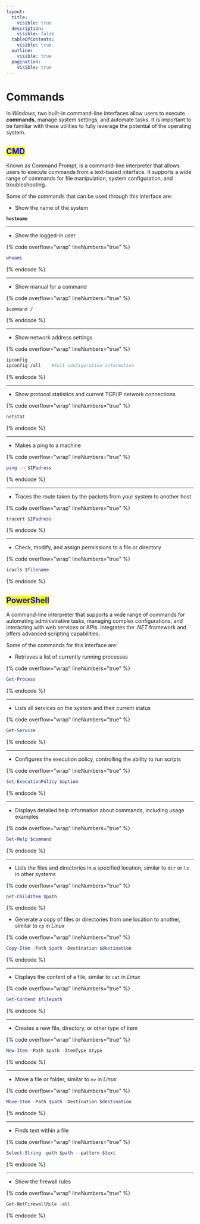 ```yaml
---
layout:
  title:
    visible: true
  description:
    visible: false
  tableOfContents:
    visible: true
  outline:
    visible: true
  pagination:
    visible: true
---
```


# Commands

In _Windows_, two built-in command-line interfaces allow users to execute **commands**, manage system settings, and automate tasks. It is important to be familiar with these utilities to fully leverage the potential of the operating system.

## <mark style="color:blue;">CMD</mark>

Known as Command Prompt, is a command-line interpreter that allows users to execute commands from a text-based interface. It supports a wide range of commands for file manipulation, system configuration, and troubleshooting.&#x20;

Some of the commands that can be used through this interface are:

* Show the name of the system

<pre class="language-sh" data-overflow="wrap" data-line-numbers><code class="lang-sh"><strong>hostname
</strong></code></pre>

***

* Show the logged-in user

{% code overflow="wrap" lineNumbers="true" %}
```sh
whoami
```
{% endcode %}

***

* &#x20;Show manual for a command

{% code overflow="wrap" lineNumbers="true" %}
```shell
$command /
```
{% endcode %}

***

* Show network address settings

{% code overflow="wrap" lineNumbers="true" %}
```bash
ipconfig
ipconfig /all    #Full configuration information
```
{% endcode %}

***

* Show protocol statistics and current TCP/IP network connections

{% code overflow="wrap" lineNumbers="true" %}
```sh
netstat
```
{% endcode %}

***

* Makes a ping to a machine

{% code overflow="wrap" lineNumbers="true" %}
```sh
ping -n $IPadress
```
{% endcode %}

***

* Traces the route taken by the packets from your system to another host

{% code overflow="wrap" lineNumbers="true" %}
```bash
tracert $IPadress
```
{% endcode %}

***

* Check, modify, and assign permissions to a file or directory

{% code overflow="wrap" lineNumbers="true" %}
```bash
icacls $filename
```
{% endcode %}

## <mark style="color:blue;">PowerShell</mark>

A command-line interpreter that supports a wide range of commands for automating administrative tasks, managing complex configurations, and interacting with web services or APIs. Integrates the _.NET_ framework and offers advanced scripting capabilities.&#x20;

Some of the commands for this interface are:

* Retrieves a list of currently running processes

{% code overflow="wrap" lineNumbers="true" %}
```powershell
Get-Process
```
{% endcode %}

***

* Lists all services on the system and their current status

{% code overflow="wrap" lineNumbers="true" %}
```powershell
Get-Service
```
{% endcode %}

***

* Configures the execution policy, controlling the ability to run scripts

{% code overflow="wrap" lineNumbers="true" %}
```powershell
Set-ExecutionPolicy $option
```
{% endcode %}

***

* Displays detailed help information about commands, including usage examples

{% code overflow="wrap" lineNumbers="true" %}
```powershell
Get-Help $command
```
{% endcode %}

***

* Lists the files and directories in a specified location, similar to `dir` or `ls` in other systems

{% code overflow="wrap" lineNumbers="true" %}
```powershell
Get-ChildItem $path
```
{% endcode %}

* Generate a copy of files or directories from one location to another, similar to `cp` in _Linux_

{% code overflow="wrap" lineNumbers="true" %}
```powershell
Copy-Item -Path $path -Destination $destination
```
{% endcode %}

***

* Displays the content of a file, similar to `cat` in _Linux_

{% code overflow="wrap" lineNumbers="true" %}
```powershell
Get-Content $filepath
```
{% endcode %}

***

* Creates a new file, directory, or other type of item

{% code overflow="wrap" lineNumbers="true" %}
```powershell
New-Item -Path $path -ItemType $type
```
{% endcode %}

***

* Move a file or folder, similar to `mv` in _Linux_

{% code overflow="wrap" lineNumbers="true" %}
```powershell
Move-Item -Path $path -Destination $destination
```
{% endcode %}

***

* Finds text within a file

{% code overflow="wrap" lineNumbers="true" %}
```powershell
Select-String -path $path --pattern $text
```
{% endcode %}

***

* Show the firewall rules

{% code overflow="wrap" lineNumbers="true" %}
```powershell
Get-NetFirewallRule -all
```
{% endcode %}
